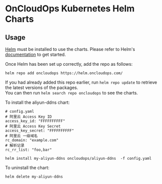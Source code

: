 # OnCloudOps Kubernetes Helm Charts

## Usage

[Helm](https://helm.sh) must be installed to use the charts.  Please refer to
Helm's [documentation](https://helm.sh/docs) to get started.

Once Helm has been set up correctly, add the repo as follows:

    helm repo add oncloudops https://helm.oncloudops.com/

If you had already added this repo earlier, run `helm repo update` to retrieve
the latest versions of the packages.  
You can then run `helm search repo oncloudops` to see the charts.

To install the aliyun-ddns chart:

    # config.yaml
    # 阿里云 Access Key ID
    access_key_id: "FFFFFFFFFF"
    # 阿里云 Access Key Secret
    access_key_secret: "FFFFFFFFFF"
    # 阿里云 一级域名
    rc_domain: "example.com"
    # 解析记录
    rc_rr_list: "foo,bar"

    helm install my-aliyun-ddns oncloudops/aliyun-ddns  -f config.yaml

To uninstall the chart:

    helm delete my-aliyun-ddns
